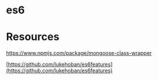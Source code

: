 # es6


Resources
============

https://www.npmjs.com/package/mongoose-class-wrapper

[https://github.com/lukehoban/es6features](https://github.com/lukehoban/es6features)
